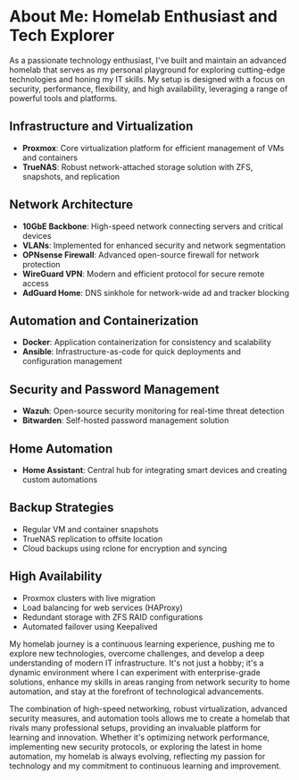 # About Me: Homelab Enthusiast and Tech Explorer

As a passionate technology enthusiast, I've built and maintain an advanced homelab that serves as my personal playground for exploring cutting-edge technologies and honing my IT skills. My setup is designed with a focus on security, performance, flexibility, and high availability, leveraging a range of powerful tools and platforms.

## Infrastructure and Virtualization

- **Proxmox**: Core virtualization platform for efficient management of VMs and containers
- **TrueNAS**: Robust network-attached storage solution with ZFS, snapshots, and replication

## Network Architecture

- **10GbE Backbone**: High-speed network connecting servers and critical devices
- **VLANs**: Implemented for enhanced security and network segmentation
- **OPNsense Firewall**: Advanced open-source firewall for network protection
- **WireGuard VPN**: Modern and efficient protocol for secure remote access
- **AdGuard Home**: DNS sinkhole for network-wide ad and tracker blocking

## Automation and Containerization

- **Docker**: Application containerization for consistency and scalability
- **Ansible**: Infrastructure-as-code for quick deployments and configuration management

## Security and Password Management

- **Wazuh**: Open-source security monitoring for real-time threat detection
- **Bitwarden**: Self-hosted password management solution

## Home Automation

- **Home Assistant**: Central hub for integrating smart devices and creating custom automations

## Backup Strategies

- Regular VM and container snapshots
- TrueNAS replication to offsite location
- Cloud backups using rclone for encryption and syncing

## High Availability

- Proxmox clusters with live migration
- Load balancing for web services (HAProxy)
- Redundant storage with ZFS RAID configurations
- Automated failover using Keepalived

My homelab journey is a continuous learning experience, pushing me to explore new technologies, overcome challenges, and develop a deep understanding of modern IT infrastructure. It's not just a hobby; it's a dynamic environment where I can experiment with enterprise-grade solutions, enhance my skills in areas ranging from network security to home automation, and stay at the forefront of technological advancements.

The combination of high-speed networking, robust virtualization, advanced security measures, and automation tools allows me to create a homelab that rivals many professional setups, providing an invaluable platform for learning and innovation. Whether it's optimizing network performance, implementing new security protocols, or exploring the latest in home automation, my homelab is always evolving, reflecting my passion for technology and my commitment to continuous learning and improvement.

